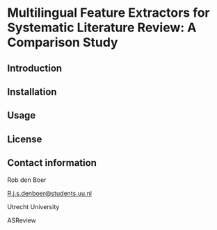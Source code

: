 # Multilingual Feature Extractors for Systematic Literature Review: A Comparison Study

## Introduction


## Installation


## Usage


## License


## Contact information
Rob den Boer

R.j.s.denboer@students.uu.nl

Utrecht University

ASReview
